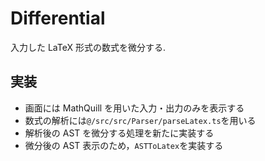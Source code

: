 # Differential

入力した LaTeX 形式の数式を微分する.

## 実装

- 画面には MathQuill を用いた入力・出力のみを表示する
- 数式の解析には`@/src/src/Parser/parseLatex.ts`を用いる
- 解析後の AST を微分する処理を新たに実装する
- 微分後の AST 表示のため，`ASTToLatex`を実装する
